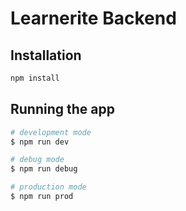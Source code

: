 # Learnerite Backend

## Installation

```bash
npm install
```

## Running the app

```bash
# development mode
$ npm run dev

# debug mode
$ npm run debug

# production mode
$ npm run prod
```

